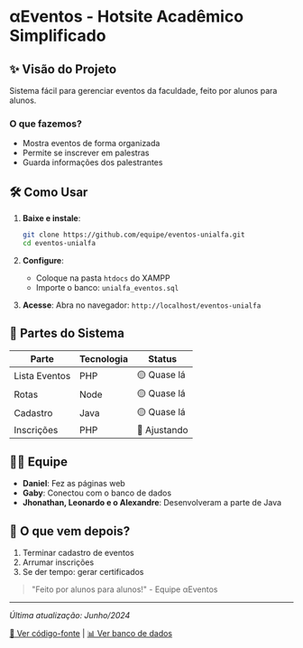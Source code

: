 # αEventos - Hotsite Acadêmico Simplificado

## ✨ Visão do Projeto

Sistema fácil para gerenciar eventos da faculdade, feito por alunos para alunos.

### O que fazemos?

- Mostra eventos de forma organizada
- Permite se inscrever em palestras
- Guarda informações dos palestrantes

## 🛠 Como Usar

1. **Baixe e instale**:

   ```bash
   git clone https://github.com/equipe/eventos-unialfa.git
   cd eventos-unialfa
   ```

2. **Configure**:

   - Coloque na pasta `htdocs` do XAMPP
   - Importe o banco: `unialfa_eventos.sql`

3. **Acesse**:
   Abra no navegador: `http://localhost/eventos-unialfa`

## 🧩 Partes do Sistema

| Parte         | Tecnologia | Status       |
| ------------- | ---------- | ------------ |
| Lista Eventos | PHP        | 🟡 Quase lá  |
| Rotas         | Node       | 🟡 Quase lá  |
| Cadastro      | Java       | 🟡 Quase lá  |
| Inscrições    | PHP        | 🔴 Ajustando |

## 👨‍💻 Equipe

- **Daniel**: Fez as páginas web
- **Gaby**: Conectou com o banco de dados
- **Jhonathan, Leonardo e o Alexandre**: Desenvolveram a parte de Java

## 📅 O que vem depois?

1. Terminar cadastro de eventos
2. Arrumar inscrições
3. Se der tempo: gerar certificados

> "Feito por alunos para alunos!" - Equipe αEventos

---

_Última atualização: Junho/2024_

[📁 Ver código-fonte](/backend) | [📊 Ver banco de dados](/banco-de-dados)
